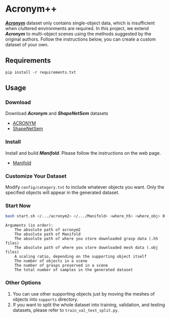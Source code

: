 # Acronym++
[***Acronym***](https://github.com/NVlabs/acronym) dataset only contains single-object data, which is insufficient when cluttered environments are required. In this project, we extend ***Acronym*** to multi-object scenes using the methods suggested by the original authors. Follow the instructions below, you can create a custom dataset of your own.

## Requirements
```
pip install -r requirements.txt
```

## Usage
### Download
Download ***Acronym*** and ***ShapeNetSem*** datasets
- [ACRONYM](https://drive.google.com/file/d/1zcPARTCQx2oeiKk7a-wdN_CN-RUVX56c/view)
- [ShapeNetSem](https://huggingface.co/datasets/ShapeNet/ShapeNetSem-archive/tree/main)
### Install
Install and build ***Manifold***. Please follow the instructions on the web page.
- [Manifold](https://github.com/hjwdzh/Manifold)
### Customize Your Dataset
Modify `config/category.txt` to include whatever objects you want. Only the specified objects will appear in the generated dataset.
### Start Now
```bash
bash start.sh </.../acronym2> </.../Manifold> <where_h5> <where_obj> 0.02 10 1000 2000
```
```
Arguments (in order):
    The absolute path of acronym2
    The absolute path of Manifold
    The absolute path of where you store downloaded grasp data (.h5 files)
    The absolute path of where you store downloaded mesh data (.obj files)
    A scaling ratio, depending on the supporting object itself
    The number of objects in a scene
    The number of grasps preserved in a scene
    The total number of samples in the generated dataset
```
### Other Options
1. You can use other supporting objects just by moving the meshes of objects into `supports` directory.
2. If you want to split the whole dataset into training, validation, and testing datasets, please refer to `train_val_test_split.py`. 
